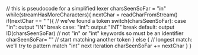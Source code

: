 // this is pseudocode for a simplified lexer
charsSeenSoFar = "in"
while(streamHasMoreCharacters){
nextChar = readCharFromStream()
if(nextChar == " "){
// we've found a token
switch(charsSeenSoFar):
case "in":
output "IN"
break
case: "int":
output "INT"
break
default:
output ID(charsSeenSoFar)
// not "in" or "int" keywords so must be an identifier
charSeenSoFar= "" // start matching another token
} else {
// longest match: we'll try to pattern match "int" next iteration
charSeenSoFar += nextChar
}
}
